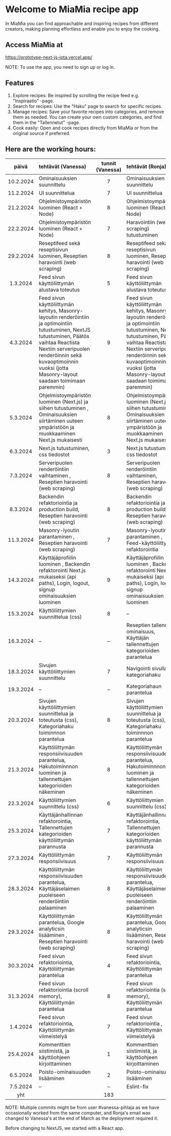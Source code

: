 # Welcome to MiaMia recipe app 

In MiaMia you can find approachable and inspiring 
recipes from different creators, making planning effortless and enable you to enjoy the cooking.

## Access MiaMia at
https://prototype-next-js-iota.vercel.app/

NOTE: To use the app, you need to sign up or log in.

## Features

   1. Explore recipes: Be inspired by scrolling the recipe feed e.g. "Inspiraatio" -page.
   2. Search for recipes: Use the "Haku" page to search for specific recipes.
   3. Manage recipes: Save your favorite recipes into categories, and remove them as needed. You can create your own custom categories, and find them in the "Tallennetut" -page.
   4. Cook easily: Open and cook recipes directly from MiaMia or from the original source if preferred.


## Here are the working hours:

| päivä      | tehtävät (Vanessa)                                       | tunnit (Vanessa) | tehtävät (Ronja)                        | tunnit (Ronja) |
|:----------:|:--------------------------------------------------------|:----------------:|:----------------------------------------|:--------------:|
| 10.2.2024  | Ominaisuuksien suunnittelu                               | 7                | Ominaisuuksien suunnittelu             | 7              |
| 11.2.2024  | UI suunnittelua                                          | 7                | UI suunnittelua                        | 7              |
| 21.2.2024  | Ohjelmistoympäristön luominen (React + Node)             | 8                | Ohjelmistoympäristön luominen (React + Node) | 8       |
| 22.2.2024  | Ohjelmistoympäristön luominen (React + Node)             | 7                | Haravointiin (web scraping) tutustuminen | 7       |
| 29.2.2024  | Reseptifeed sekä reseptisivun luominen, Reseptien haravointi (web scraping)                   | 8                | Reseptifeed sekä reseptisivun luominen, Reseptien haravointi (web scraping)    | 8              |
| 1.3.2024   | Feed sivun käyttöliittymän alustava toteutus             | 5                | Feed sivun käyttöliittymän alustava toteutus | 5     |
| 4.3.2024   | Feed sivun käyttöliittymän kehitys, Masonry-layoutin renderöintiin ja optimointiin tutustuminen, NextJS tutustuminen, Päätös vaihtaa Reactista Nextiin serveripuolen renderöinnin sekä kuvaoptimoinnin vuoksi (jotta Masonry-layout saadaan toimimaan paremmin)                      | 9                | Feed sivun käyttöliittymän kehitys, Masonry-layoutin renderöintiin ja optimointiin tutustuminen, NextJS tutustuminen, Päätös vaihtaa Reactista Nextiin serveripuolen renderöinnin sekä kuvaoptimoinnin vuoksi (jotta Masonry-layout saadaan toimimaan paremmin)   | 9              |
| 5.3.2024   | Ohjelmistoympäristön luominen (Next.js) ja siihen tutustuminen , Ominaisuuksien siirtäminen uuteen ympäristöön ja muokkaaminen Next.js mukaisesti                  | 8                | Ohjelmistoympäristön luominen (Next.js) ja siihen tutustuminen , Ominaisuuksien siirtäminen uuteen ympäristöön ja muokkaaminen Next.js mukaisesti | 8             |
| 6.3.2024   | Next.js tutustuminen, css tiedostot                      | 3                | Next.js tutustuminen, css tiedostot    | 3              |
| 7.3.2024   | Serveripuolen renderöintiin vaihtaminen , Reseptien haravointi (web scraping)                  | 8                | Serveripuolen renderöintiin vaihtaminen, Reseptien haravointi (web scraping) | 8            |
| 8.3.2024   | Backendin refaktoriointia ja production build, Reseptien haravointi (web scraping)                | 8                | Backendin refaktoriointia ja production build, Reseptien haravointi (web scraping) | 8         |
| 11.3.2024  | Masonry-lyoutin parantaminen , Reseptien haravointi (web scraping)                            | 7                | Masonry-lyoutin parantaminen , Feed-käyttöliittymän refaktorointia    | 7              |
| 14.3.2024  | Käyttäjäprofiilin luominen , Backendin refaktorointi Next.js mukaiseksi (api paths), Login, logout, signup ominaisuuksien luominen  | 9 | Käyttäjäprofiilin luominen , Backendin refaktorointi Next.js mukaiseksi (api paths), Login, logout, signup ominaisuuksien luominen  | 9 |
| 15.3.2024  | Käyttöliittymien suunnittelua (css)                      | 8                |  –   | –              | 
| 16.3.2024  |    –                        | –                | Reseptien tallennus ominaisuus, Käyttäjän tallennettujen kategorioiden parantelua | 8 |
| 18.3.2024  | Sivujen käyttöliittymien suunnittelu                      | 7                | Navigointi sivulla, kategoriahaku      | 7              |
| 19.3.2024  | –                                 |    –            | Kategoriahaun parantelua                                      | 3              |
| 20.3.2024  | Sivujen käyttöliittymien suunnittelua ja toteutusta (css), Kategoriahaku toiminnnon parantelua                        | 8                | Sivujen käyttöliittymien suunnittelua ja toteutusta (css), Kategoriahaku toiminnnon parantelua      | 8              |
| 21.3.2024  | Käyttöliittymän responsiivisuuden parantelua, Hakutoiminnnon luominen ja tallennettujen kategorioiden näkeminen                           | 8                | Käyttöliittymän responsiivisuuden parantelua, Hakutoiminnnon luominen ja tallennettujen kategorioiden näkeminen         | 8              |
| 22.3.2024  | Käyttöliittymien suunnittelu (css)                       | 6                | Käyttöliittymien suunnittelu (css)     | 6              |
| 25.3.2024  | Käyttäjänhallinnan refaktorointia, Tallennettujen kategorioiden käyttöliittymän parannusta                          | 7                | Käyttäjänhallinnan refaktorointia, Tallennettujen kategorioiden käyttöliittymän parannusta       | 7              |
| 27.3.2024  | Käyttöliittymän responsiivisuus                          | 7                | Käyttöliittymän responsiivisuus        | 7              |
| 28.3.2024  | Käyttöliittymän responsiivisuuden parantelua, Käyttäjäselaimen puoleiseen renderöintiin palaaminen                 | 8                | Käyttöliittymän responsiivisuuden parantelua, Käyttäjäselaimen puoleiseen renderöintiin palaaminen  | 8        |
| 29.3.2024  | Käyttöliittymän parantelua, Google analyticsin lisääminen , Reseptien haravointi (web scraping)                    | 8                | Käyttöliittymän parantelua, Google analyticsin lisääminen, Reseptien haravointi (web scraping)             | 8              |
| 30.3.2024  | Feed sivun refaktoriointia, Käyttöliittymän parantelua                               | 4                | Feed sivun refaktoriointia, Käyttöliittymän parantelua             | 4              |
| 31.3.2024  | Feed sivun refaktoriointia (scroll memory), Käyttöliittymän parantelua                               | 8                | Feed sivun refaktoriointia (scroll memory), Käyttöliittymän parantelua             | 8              |
| 1.4.2024   | Feed sivun refaktoriointia, Käyttöliittymän viimeistelyä                               | 7                | Feed sivun refaktoriointia , Käyttöliittymän viimeistelyä           | 8              |
| 25.4.2024  | Kommenttien siistimistä, ja käyttöohjeen kirjoittaminen                       | 1                | Kommenttien siistimistä, ja käyttöohjeen kirjoittaminen    | 1              |
| 6.5.2024   | Poisto-ominaisuuden lisääminen                            | 2                | Poisto-ominaisuuden lisääminen         | 1              |
| 7.5.2024  |          –             |     –            | Eslint-fix     | 1              |
| yht        |                                                          | 183              |                                       | 183            |


 
 NOTE: Multiple commits might be from user #vanessa-pihlaja as we have occasionally worked from the same computer, and Ronja's email was changed to Vanessa's at the end of March as the deployment required it.

 Before changing to NextJS, we started with a React app.
